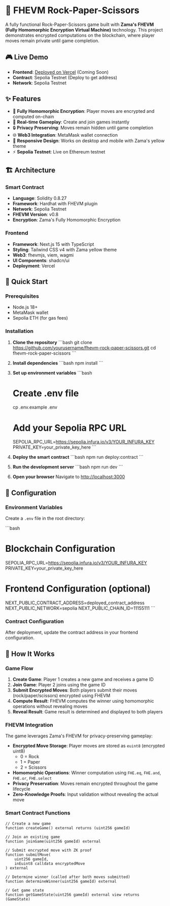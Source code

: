 # 🔐 FHEVM Rock-Paper-Scissors

A fully functional Rock-Paper-Scissors game built with **Zama's FHEVM (Fully Homomorphic Encryption Virtual Machine)** technology. This project demonstrates encrypted computations on the blockchain, where player moves remain private until game completion.

## 🎮 Live Demo

- **Frontend**: [Deployed on Vercel](https://your-app.vercel.app) (Coming Soon)
- **Contract**: Sepolia Testnet (Deploy to get address)
- **Network**: Sepolia Testnet

## ✨ Features

- 🔐 **Fully Homomorphic Encryption**: Player moves are encrypted and computed on-chain
- 🎯 **Real-time Gameplay**: Create and join games instantly
- 🔒 **Privacy Preserving**: Moves remain hidden until game completion
- 🌐 **Web3 Integration**: MetaMask wallet connection
- 📱 **Responsive Design**: Works on desktop and mobile with Zama's yellow theme
- ⚡ **Sepolia Testnet**: Live on Ethereum testnet

## 🏗️ Architecture

### Smart Contract
- **Language**: Solidity 0.8.27
- **Framework**: Hardhat with FHEVM plugin
- **Network**: Sepolia Testnet
- **FHEVM Version**: v0.8
- **Encryption**: Zama's Fully Homomorphic Encryption

### Frontend
- **Framework**: Next.js 15 with TypeScript
- **Styling**: Tailwind CSS v4 with Zama yellow theme
- **Web3**: fhevmjs, viem, wagmi
- **UI Components**: shadcn/ui
- **Deployment**: Vercel

## 🚀 Quick Start

### Prerequisites
- Node.js 18+ 
- MetaMask wallet
- Sepolia ETH (for gas fees)

### Installation

1. **Clone the repository**
   \`\`\`bash
   git clone https://github.com/yourusername/fhevm-rock-paper-scissors.git
   cd fhevm-rock-paper-scissors
   \`\`\`

2. **Install dependencies**
   \`\`\`bash
   npm install
   \`\`\`

3. **Set up environment variables**
   \`\`\`bash
   # Create .env file
   cp .env.example .env
   
   # Add your Sepolia RPC URL
   SEPOLIA_RPC_URL=https://sepolia.infura.io/v3/YOUR_INFURA_KEY
   PRIVATE_KEY=your_private_key_here
   \`\`\`

4. **Deploy the smart contract**
   \`\`\`bash
   npm run deploy:contract
   \`\`\`

5. **Run the development server**
   \`\`\`bash
   npm run dev
   \`\`\`

6. **Open your browser**
   Navigate to [http://localhost:3000](http://localhost:3000)

## 🔧 Configuration

### Environment Variables

Create a `.env` file in the root directory:

\`\`\`bash
# Blockchain Configuration
SEPOLIA_RPC_URL=https://sepolia.infura.io/v3/YOUR_INFURA_KEY
PRIVATE_KEY=your_private_key_here

# Frontend Configuration (optional)
NEXT_PUBLIC_CONTRACT_ADDRESS=deployed_contract_address
NEXT_PUBLIC_NETWORK=sepolia
NEXT_PUBLIC_CHAIN_ID=11155111
\`\`\`

### Contract Configuration

After deployment, update the contract address in your frontend configuration.

## 🎯 How It Works

### Game Flow

1. **Create Game**: Player 1 creates a new game and receives a game ID
2. **Join Game**: Player 2 joins using the game ID
3. **Submit Encrypted Moves**: Both players submit their moves (rock/paper/scissors) encrypted using FHEVM
4. **Compute Result**: FHEVM computes the winner using homomorphic operations without revealing moves
5. **Reveal Result**: Game result is determined and displayed to both players

### FHEVM Integration

The game leverages Zama's FHEVM for privacy-preserving gameplay:

- **Encrypted Move Storage**: Player moves are stored as `euint8` (encrypted uint8)
  - 0 = Rock
  - 1 = Paper
  - 2 = Scissors
- **Homomorphic Operations**: Winner computation using `FHE.eq`, `FHE.and`, `FHE.or`, `FHE.select`
- **Privacy Preservation**: Moves remain encrypted throughout the game lifecycle
- **Zero-Knowledge Proofs**: Input validation without revealing the actual move

### Smart Contract Functions

```solidity
// Create a new game
function createGame() external returns (uint256 gameId)

// Join an existing game
function joinGame(uint256 gameId) external

// Submit encrypted move with ZK proof
function submitMove(
    uint256 gameId, 
    inEuint8 calldata encryptedMove
) external

// Determine winner (called after both moves submitted)
function determineWinner(uint256 gameId) external

// Get game state
function getGameState(uint256 gameId) external view returns (GameState)
